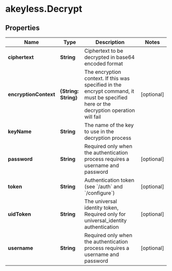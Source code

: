 # akeyless.Decrypt

## Properties

Name | Type | Description | Notes
------------ | ------------- | ------------- | -------------
**ciphertext** | **String** | Ciphertext to be decrypted in base64 encoded format | 
**encryptionContext** | **{String: String}** | The encryption context. If this was specified in the encrypt command, it must be specified here or the decryption operation will fail | [optional] 
**keyName** | **String** | The name of the key to use in the decryption process | 
**password** | **String** | Required only when the authentication process requires a username and password | [optional] 
**token** | **String** | Authentication token (see &#x60;/auth&#x60; and &#x60;/configure&#x60;) | [optional] 
**uidToken** | **String** | The universal identity token, Required only for universal_identity authentication | [optional] 
**username** | **String** | Required only when the authentication process requires a username and password | [optional] 


